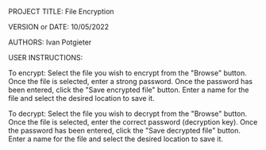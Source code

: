 PROJECT TITLE: File Encryption

VERSION or DATE: 10/05/2022

AUTHORS: Ivan Potgieter

USER INSTRUCTIONS:

To encrypt:
Select the file you wish to encrypt from the "Browse" button. Once the file is selected, enter a strong password. Once the password has been entered, click the "Save encrypted file" button. Enter a name for the file and select the desired location to save it.


To decrypt:
Select the file you wish to decrypt from the "Browse" button. Once the file is selected, enter the correct password (decryption key). Once the password has been entered, click the "Save decrypted file" button. Enter a name for the file and select the desired location to save it.
